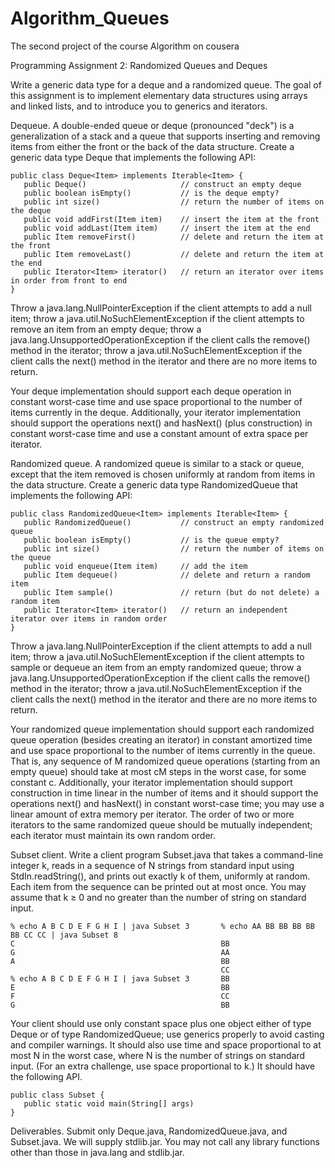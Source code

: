 Algorithm_Queues
================

The second project of the course Algorithm on cousera


Programming Assignment 2: Randomized Queues and Deques

Write a generic data type for a deque and a randomized queue. The goal of this assignment is to implement elementary data structures using arrays and linked lists, and to introduce you to generics and iterators.

Dequeue. A double-ended queue or deque (pronounced "deck") is a generalization of a stack and a queue that supports inserting and removing items from either the front or the back of the data structure. Create a generic data type Deque that implements the following API:

    public class Deque<Item> implements Iterable<Item> {
       public Deque()                     // construct an empty deque
       public boolean isEmpty()           // is the deque empty?
       public int size()                  // return the number of items on the deque
       public void addFirst(Item item)    // insert the item at the front
       public void addLast(Item item)     // insert the item at the end
       public Item removeFirst()          // delete and return the item at the front
       public Item removeLast()           // delete and return the item at the end
       public Iterator<Item> iterator()   // return an iterator over items in order from front to end
    }

Throw a java.lang.NullPointerException if the client attempts to add a null item; throw a java.util.NoSuchElementException if the client attempts to remove an item from an empty deque; throw a java.lang.UnsupportedOperationException if the client calls the remove() method in the iterator; throw a java.util.NoSuchElementException if the client calls the next() method in the iterator and there are no more items to return.

Your deque implementation should support each deque operation in constant worst-case time and use space proportional to the number of items currently in the deque. Additionally, your iterator implementation should support the operations next() and hasNext() (plus construction) in constant worst-case time and use a constant amount of extra space per iterator.

Randomized queue. A randomized queue is similar to a stack or queue, except that the item removed is chosen uniformly at random from items in the data structure. Create a generic data type RandomizedQueue that implements the following API:

    public class RandomizedQueue<Item> implements Iterable<Item> {
       public RandomizedQueue()           // construct an empty randomized queue
       public boolean isEmpty()           // is the queue empty?
       public int size()                  // return the number of items on the queue
       public void enqueue(Item item)     // add the item
       public Item dequeue()              // delete and return a random item
       public Item sample()               // return (but do not delete) a random item
       public Iterator<Item> iterator()   // return an independent iterator over items in random order
    }

Throw a java.lang.NullPointerException if the client attempts to add a null item; throw a java.util.NoSuchElementException if the client attempts to sample or dequeue an item from an empty randomized queue; throw a java.lang.UnsupportedOperationException if the client calls the remove() method in the iterator; throw a java.util.NoSuchElementException if the client calls the next() method in the iterator and there are no more items to return.

Your randomized queue implementation should support each randomized queue operation (besides creating an iterator) in constant amortized time and use space proportional to the number of items currently in the queue. That is, any sequence of M randomized queue operations (starting from an empty queue) should take at most cM steps in the worst case, for some constant c. Additionally, your iterator implementation should support construction in time linear in the number of items and it should support the operations next() and hasNext() in constant worst-case time; you may use a linear amount of extra memory per iterator. The order of two or more iterators to the same randomized queue should be mutually independent; each iterator must maintain its own random order.

Subset client. Write a client program Subset.java that takes a command-line integer k, reads in a sequence of N strings from standard input using StdIn.readString(), and prints out exactly k of them, uniformly at random. Each item from the sequence can be printed out at most once. You may assume that k ≥ 0 and no greater than the number of string on standard input.

    % echo A B C D E F G H I | java Subset 3       % echo AA BB BB BB BB BB CC CC | java Subset 8
    C                                              BB
    G                                              AA
    A                                              BB
                                                   CC
    % echo A B C D E F G H I | java Subset 3       BB
    E                                              BB
    F                                              CC
    G                                              BB

Your client should use only constant space plus one object either of type Deque or of type RandomizedQueue; use generics properly to avoid casting and compiler warnings. It should also use time and space proportional to at most N in the worst case, where N is the number of strings on standard input. (For an extra challenge, use space proportional to k.) It should have the following API.

    public class Subset {
       public static void main(String[] args)
    }

Deliverables. Submit only Deque.java, RandomizedQueue.java, and Subset.java. We will supply stdlib.jar. You may not call any library functions other than those in java.lang and stdlib.jar. 
